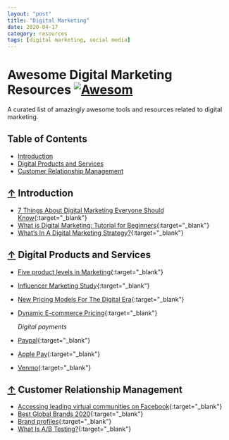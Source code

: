 ```yaml
---
layout: "post"
title: "Digital Marketing"
date: 2020-04-17
category: resources
tags: [digital marketing, social media]
---
```


# Awesome Digital Marketing Resources [![Awesom](https://cdn.rawgit.com/sindresorhus/awesome/d7305f38d29fed78fa85652e3a63e154dd8e8829/media/badge.svg)](https://github.com/sindresorhus/awesome)

A curated list of amazingly awesome tools and resources related to digital marketing.

## Table of Contents

- [Introduction](#-introduction)
- [Digital Products and Services](#-digital-products-and-services)
- [Customer Relationship Management](#-customer-relationship-management)

## [↑](#table-of-contents) Introduction

- [7 Things About Digital Marketing Everyone Should Know](https://www.forbes.com/sites/ajagrawal/2016/01/21/7-things-about-digital-marketing-everyone-should-know/?sh=78b541bf35b2){:target="\_blank"}
- [What is Digital Marketing: Tutorial for Beginners](https://www.youtube.com/watch?v=XDpwDwcXGoU){:target="\_blank"}
- [What’s In A Digital Marketing Strategy?](https://www.forbes.com/sites/matzucker/2019/11/14/whats-in-a-digital-marketing-strategy/?sh=67f69d1268b2){:target="\_blank"}

## [↑](#table-of-contents) Digital Products and Services

- [Five product levels in Marketing](https://www.marketing91.com/five-product-levels/){:target="\_blank"}
- [Influencer Marketing Study](https://www.tomoson.com/blog/influencer-marketing-study/){:target="\_blank"}
- [New Pricing Models For The Digital Era](https://www.forbes.com/sites/forbeslacouncil/2019/01/22/new-pricing-models-for-the-digital-era/?sh=5d3fa3049e49){:target="\_blank"}
- [Dynamic E-commerce Pricing](https://www.mckinsey.com/business-functions/mckinsey-digital/how-we-help-clients/dynamic-e-commerce-pricing){:target="\_blank"}

  _Digital payments_

- [Paypal](https://money.howstuffworks.com/paypal.html){:target="\_blank"}
- [Apple Pay](https://www.investopedia.com/articles/personal-finance/010215/apple-pay-vs-google-wallet-how-they-work.asp){:target="\_blank"}
- [Venmo](https://www.investopedia.com/articles/personal-finance/032415/how-safe-venmo-and-why-it-free.asp){:target="\_blank"}

## [↑](#table-of-contents) Customer Relationship Management

- [Accessing leading virtual communities on Facebook](www.socialbakers.com/statistics/facebook){:target="\_blank"}
- [Best Global Brands 2020](https://learn.interbrand.com/hubfs/INTERBRAND/Interbrand_Best_Global_Brands%202020%20Desktop.pdf){:target="\_blank"}
- [Brand profiles](https://www.trb.co.nz/brand-profiles){:target="\_blank"}
- [What Is A/B Testing?](https://www.optimizely.com/anz/optimization-glossary/ab-testing/){:target="\_blank"}
